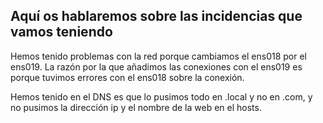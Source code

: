 ## Aquí os hablaremos sobre las incidencias que vamos teniendo

Hemos tenido problemas con la red porque cambiamos el ens018 por el ens019. La razón por la que añadimos las conexiones con el ens019 es porque tuvimos errores con el ens018 sobre la conexión.


Hemos tenido en el DNS es que lo pusimos todo en .local y no en .com, y no pusimos la dirección ip y el nombre de la web en el hosts.
